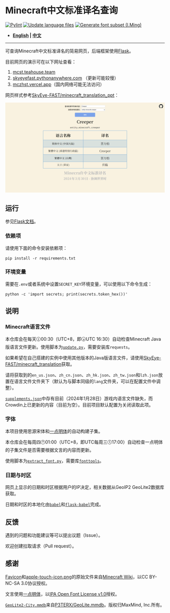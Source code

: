 # Minecraft中文标准译名查询

[![Pylint](https://github.com/SkyEye-FAST/minecraft_translation_flask/actions/workflows/pylint.yml/badge.svg)](https://github.com/SkyEye-FAST/minecraft_translation_flask/actions/workflows/pylint.yml) [![Update language files](https://github.com/SkyEye-FAST/minecraft_translation_flask/actions/workflows/update.yml/badge.svg)](https://github.com/SkyEye-FAST/minecraft_translation_flask/actions/workflows/update.yml) [![Generate font subset (I.Ming)](https://github.com/SkyEye-FAST/minecraft_translation_flask/actions/workflows/extract_font.yml/badge.svg)](https://github.com/SkyEye-FAST/minecraft_translation_flask/actions/workflows/extract_font.yml)

- **[English](/README_en.md) | [中文](/README.md)**

----

可查询Minecraft中文标准译名的简易网页，后端框架使用[Flask](https://github.com/pallets/flask)。

目前网页的演示可在以下网址查看：

1. [mcst.teahouse.team](https://mcst.teahouse.team)
2. [skyeyefast.pythonanywhere.com](https://skyeyefast.pythonanywhere.com/) （更新可能较慢）
3. [mczhst.vercel.app](https://mczhst.vercel.app/)（国内网络可能无法访问）

网页样式参考[SkyEye-FAST/minecraft_translation_ppt](https://github.com/SkyEye-FAST/minecraft_translation_ppt)：

![Sample](/sample/sample.png)

## 运行

参见[Flask文档](https://flask.palletsprojects.com/en/3.0.x/)。

### 依赖项

请使用下面的命令安装依赖项：

``` shell
pip install -r requirements.txt
```

### 环境变量

需要在`.env`或者系统中设置`SECRET_KEY`环境变量，可以使用以下命令生成：

``` shell
python -c 'import secrets; print(secrets.token_hex())'
```

## 说明

### Minecraft语言文件

本仓库会在每天🕧00:30（UTC+8，即🕟UTC 16:30）自动检查Minecraft Java版语言文件更新。使用脚本为[`update.py`](/update.py)，需要安装库`requests`。

如果希望在自己搭建的实例中使用其他版本的Java版语言文件，请使用[SkyEye-FAST/minecraft_translation](https://github.com/SkyEye-FAST/minecraft_translation)获取。

请将获取到的`en_us.json`、`zh_cn.json`、`zh_hk.json`、`zh_tw.json`和`lzh.json`放置在语言文件文件夹下（默认为与脚本同级的`lang`文件夹，可以在配置文件中调整）。

[`supplements.json`](/lang/supplements.json)中存有目前（2024年1月28日）游戏内语言文件缺失，而Crowdin上已更新的内容（目前为空）。目前项目默认配置为关闭读取此项。

### 字体

本项目使用思源宋体和[一点明体](https://github.com/ichitenfont/I.Ming)的自动构建子集。

本仓库会在每周四🕐01:00（UTC+8，即UTC每周三🕔17:00）自动检查一点明体的子集文件是否需要根据文言的内容而更新。

使用脚本为[`extract_font.py`](/extract_font.py)，需要库[`fonttools`](https://github.com/fonttools/fonttools)。

### 日期与时区

网页上显示的日期和时区根据用户的IP决定，相关数据从GeoIP2 GeoLite2数据库获取。

日期和时区的本地化由[`babel`](https://github.com/python-babel/babel)和[`flask-babel`](https://github.com/python-babel/flask-babel)完成。

## 反馈

遇到的问题和功能建议等可以提出议题（Issue）。

欢迎创建拉取请求（Pull request）。

## 感谢

[Favicon](/static/favicon.ico)和[apple-touch-icon.png](/static/apple-touch-icon.png)的原始文件来自[Minecraft Wiki](https://minecraft.wiki/w/File:Favicon.ico)，以CC BY-NC-SA 3.0协议授权。

文言使用[一点明体](https://github.com/ichitenfont/I.Ming)，以[IPA Open Font License v1.0](https://github.com/ichitenfont/I.Ming/blob/master/LICENSE.md)授权。

[`GeoLite2-City.mmdb`](/GeoLite2-City.mmdb)来自[P3TERX/GeoLite.mmdb](https://github.com/P3TERX/GeoLite.mmdb)。版权归MaxMind, Inc.所有。
